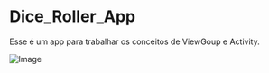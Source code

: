 # Dice_Roller_App
Esse é um app para trabalhar os conceitos de ViewGoup e Activity.

![Image](https://github.com/luishads/Dice_Roller_App/blob/master/DiceRoller_V1_01.png)

